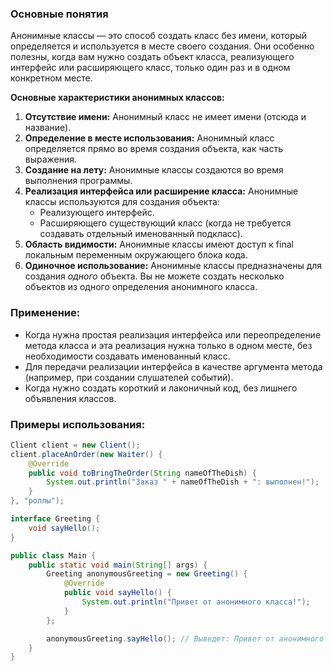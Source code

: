### Основные понятия

Анонимные классы — это способ создать класс без имени, который определяется и используется в месте своего создания. Они особенно полезны, когда вам нужно создать объект класса, реализующего интерфейс или расширяющего класс, только один раз и в одном конкретном месте.

**Основные характеристики анонимных классов:**

1. **Отсутствие имени:** Анонимный класс не имеет имени (отсюда и название).
2. **Определение в месте использования:** Анонимный класс определяется прямо во время создания объекта, как часть выражения.
3. **Создание на лету:** Анонимные классы создаются во время выполнения программы.
4. **Реализация интерфейса или расширение класса:** Анонимные классы используются для создания объекта:
    - Реализующего интерфейс.
    - Расширяющего существующий класс (когда не требуется создавать отдельный именованный подкласс).
5. **Область видимости:** Анонимные классы имеют доступ к final локальным переменным окружающего блока кода.
6. **Одиночное использование:** Анонимные классы предназначены для создания _одного_ объекта. Вы не можете создать несколько объектов из одного определения анонимного класса.
### Применение:

- Когда нужна простая реализация интерфейса или переопределение метода класса и эта реализация нужна только в одном месте, без необходимости создавать именованный класс.
- Для передачи реализации интерфейса в качестве аргумента метода (например, при создании слушателей событий).
- Когда нужно создать короткий и лаконичный код, без лишнего объявления классов.

### Примеры использования:

```java
Client client = new Client();  
client.placeAnOrder(new Waiter() {  
    @Override  
    public void toBringTheOrder(String nameOfTheDish) {  
        System.out.println("Заказ " + nameOfTheDish + ": выполнен!");  
    }  
}, "роллы");
```

```java
interface Greeting {
    void sayHello();
}

public class Main {
    public static void main(String[] args) {
        Greeting anonymousGreeting = new Greeting() {
            @Override
            public void sayHello() {
                System.out.println("Привет от анонимного класса!");
            }
        };

        anonymousGreeting.sayHello(); // Выведет: Привет от анонимного класса!
    }
}
```

